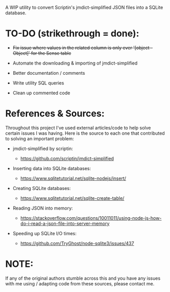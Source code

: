 A WIP utility to convert Scriptin's jmdict-simplified JSON files into a SQLite database.

# TO-DO (strikethrough = done):
  - ~~Fix issue where values in the related column is only ever '[object - Object]' for the Sense table~~

  - Automate the downloading & importing of jmdict-simplified

  - Better documentation / comments
  
  - Write utility SQL queries
  
  - Clean up commented code

# References & Sources:

Throughout this project I've used external articles/code to help solve certain issues I was having. 
Here is the source to each one that contributed to solving an important problem: 

- jmdict-simplified by scriptin:
  - https://github.com/scriptin/jmdict-simplified

- Inserting data into SQLite databases:
  - https://www.sqlitetutorial.net/sqlite-nodejs/insert/

- Creating SQLite databases:
  - https://www.sqlitetutorial.net/sqlite-create-table/

- Reading JSON into memory:
  - https://stackoverflow.com/questions/10011011/using-node-js-how-do-i-read-a-json-file-into-server-memory

- Speeding up SQLite I/O times:
  - https://github.com/TryGhost/node-sqlite3/issues/437


# NOTE:

If any of the original authors stumble across this and you have any issues with me using / adapting code from these sources, please contact me.

